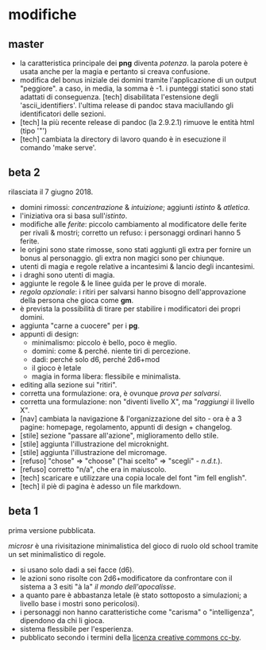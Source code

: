 # modifiche

## master

* la caratteristica principale dei **png** diventa *potenza*. la parola potere è usata anche per la magia e pertanto si creava confusione.
* modifica del bonus iniziale dei domini tramite l'applicazione di un output "peggiore". a caso, in media, la somma è -1. i punteggi statici sono stati adattati di conseguenza.
[tech] disabilitata l'estensione degli 'ascii_identifiers'. l'ultima release di pandoc stava maciullando gli identificatori delle sezioni.
* [tech] la più recente release di pandoc (la 2.9.2.1) rimuove le entità html (tipo '&quot;')
* [tech] cambiata la directory di lavoro quando è in esecuzione il comando 'make serve'.

## beta 2

rilasciata il 7 giugno 2018.

* domini rimossi: *concentrazione* & *intuizione*; aggiunti *istinto* & *atletica*.
* l'iniziativa ora si basa sull'*istinto*.
* modifiche alle *ferite*: piccolo cambiamento al modificatore delle ferite per rivali & mostri; corretto un refuso: i personaggi ordinari hanno 5 ferite.
* le origini sono state rimosse, sono stati aggiunti gli extra per fornire un bonus al personaggio. gli extra non magici sono per chiunque.
* utenti di magia e regole relative a incantesimi & lancio degli incantesimi.
* i draghi sono utenti di magia.
* aggiunte le regole & le linee guida per le prove di morale.
* *regola opzionale*: i ritiri per salvarsi hanno bisogno dell'approvazione della persona che gioca come **gm**.
* è prevista la possibilità di tirare per stabilire i modificatori dei propri domini.
* aggiunta "carne a cuocere" per i **pg**.
* appunti di design:
  * minimalismo: piccolo è bello, poco è meglio.
  * domini: come & perché. niente tiri di percezione.
  * dadi: perché solo d6, perché 2d6+mod
  * il gioco è letale
  * magia in forma libera: flessibile e minimalista.
* editing alla sezione sui "ritiri".
* corretta una formulazione: ora, è ovunque *prova per salvarsi*.
* corretta una formulazione: non "diventi livello X", ma "*raggiungi* il livello X".
* [nav] cambiata la navigazione & l'organizzazione del sito - ora è a 3 pagine: homepage, regolamento, appunti di design + changelog.
* [stile] sezione "passare all'azione", miglioramento dello stile.
* [stile] aggiunta l'illustrazione del microknight.
* [stile] aggiunta l'illustrazione del micromage.
* [refuso] "chose" => "choose" ("hai scelto" => "scegli" - *n.d.t.*).
* [refuso] corretto "n/a", che era in maiuscolo.
* [tech] scaricare e utilizzare una copia locale del font "im fell english".
* [tech] il piè di pagina è adesso un file markdown.

## beta 1

prima versione pubblicata.

*microsr* è una rivisitazione minimalistica del gioco di ruolo old school tramite un set minimalistico di regole.

* si usano solo dadi a sei facce (d6).
* le azioni sono risolte con 2d6+modificatore da confrontare con il sistema a 3 esiti "à la" *il mondo dell'apocalisse*.
* a quanto pare è abbastanza letale (è stato sottoposto a simulazioni; a livello base i mostri sono pericolosi).
* i personaggi non hanno caratteristiche come "carisma" o "intelligenza", dipendono da chi li gioca.
* sistema flessibile per l'esperienza.
* pubblicato secondo i termini della [licenza creative commons cc-by](https://creativecommons.org/licenses/by/4.0/).
